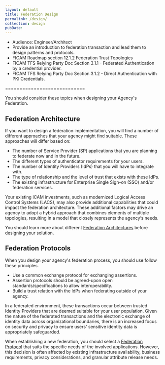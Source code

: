 ```yaml
---
layout: default
title: Federation Design
permalink: /design/
collection: design
pubDate: 
---
```


- Audience: Engineer/Architect
- Provide an introduction to federation transaction and lead them to design patterns and protocols.
- FICAM Roadmap section 12.1.2 Federation Trust Topologies
- FICAM TFS Relying Party Doc Section 3.1.1 - Federated Authentication by a credential provider. 
- FICAM TFS Relying Party Doc Section 3.1.2 - Direct Authentication with PKI Credentials. 

============================

You should consider these topics when designing your Agency's Federation.

## Federation Architecture

If you want to design a federation implementation, you will find a number of different approaches that your agency might find suitable. These approaches will differ based on:

- The number of Service Provider (SP) applications that you are planning to federate now and in the future.
- The different types of authenticator requirements for your users.
- The number of Identity Providers (IdPs) that you will have to integrate with.
- The type of relationship and the level of trust that exists with these IdPs. 
- The existing infrastructure for Enterprise Single Sign-on (SSO) and/or federation services.

Your existing ICAM investments, such as modernized Logical Access Control Systems (LACS), may also provide additional capabilities that could impact the federation architecture. These additional factors may drive an agency to adopt a hybrid approach that combines elements of multiple topologies, resulting in a model that closely represents the agency‘s needs. 

You should learn more about different [Federation Architectures](federationarch) before designing your solution.

## Federation Protocols

When you design your agency's federation process, you should use follow these principles.

- Use a common exchange protocol for exchanging assertions.
- Assertion protocols should be agreed-upon open standards/specifications to allow interoperability.
- Build a trust relation with the IdPs when federating outside of your agency. 

In a federated environment, these transactions occur between trusted Identity Providers that are deemed suitable for your user population. Given the nature of the federated transactions and the electronic exchange of identity data across organizational boundaries, there is an increased focus on security and privacy to ensure users' sensitive identity data is appropriately safeguarded. 

When establishing a new federation, you should select a [Federation Protocol](federation_protocols) that suits the specific needs of the involved applications. However, this decision is often affected by existing infrastructure availability, business requirements, privacy considerations, and granular attribute release needs.























